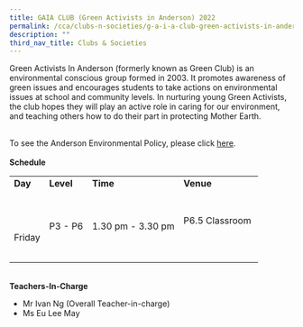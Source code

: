 ```yaml
---
title: GAIA CLUB (Green Activists in Anderson) 2022
permalink: /cca/clubs-n-societies/g-a-i-a-club-green-activists-in-anderson-2022
description: ""
third_nav_title: Clubs & Societies
---
```


<p>Green Activists In Anderson (formerly known as Green Club) is an environmental conscious group formed in 2003. It promotes awareness of green issues and encourages students to take actions on environmental issues at school and community levels. In nurturing young Green Activists, the club hopes they will play an active role in caring for our environment, and teaching others how to do their part in protecting Mother Earth.</p>
<p><br />To see the Anderson&nbsp;Environmental Policy, please click&nbsp;<a href="https://andersonpri.moe.edu.sg/qql/slot/u196/docs/CCAs/G.A.I.A/APS%20Environment%20Policy.pdf" target="_blank" rel="noopener">here</a>.<br /><br /><strong>Schedule</strong></p>
<table border="0" cellspacing="0" cellpadding="3">
<tbody>
<tr>
<td><strong>Day</strong></td>
<td><strong>Level</strong></td>
<td><strong>Time</strong></td>
<td><strong>Venue</strong></td>
</tr>
<tr>
<td>
<div><br /><br />Friday</div>
</td>
<td><br /><br />P3 - P6<br /><br /><br /></td>
<td><br /><br />1.30 pm - 3.30 pm<br /><br /><br /></td>
<td><br /><br />P6.5 Classroom&nbsp;<br /><br /><br /><br /></td>
</tr>
</tbody>
</table>
<p><strong><br />Teachers-In-Charge</strong></p>
<ul>
<li>Mr Ivan Ng&nbsp;(Overall Teacher-in-charge)</li>
<li>Ms Eu Lee May</li>
</ul>